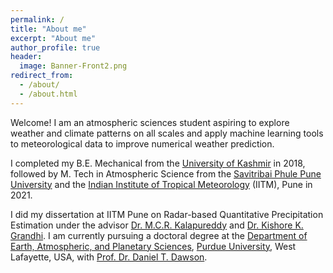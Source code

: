 ```yaml
---
permalink: /
title: "About me"
excerpt: "About me"
author_profile: true
header:
  image: Banner-Front2.png
redirect_from: 
  - /about/
  - /about.html
---
```


Welcome! I am an atmospheric sciences student aspiring to explore weather and climate patterns on all scales and apply machine learning tools to meteorological data to improve numerical weather prediction.

I completed my B.E. Mechanical from the [University of Kashmir](https://www.kashmiruniversity.net/) in 2018, followed by M. Tech in Atmospheric Science from the [Savitribai Phule Pune University](https://www.unipune.ac.in) and the [Indian Institute of Tropical Meteorology](https://tropmet.res.in) (IITM), Pune in 2021.

I did my dissertation at IITM Pune on Radar-based Quantitative Precipitation Estimation under the advisor [Dr. M.C.R. Kalapureddy](https://www.tropmet.res.in/106-Madhu%20Chandra%20R.%20Kalapureddy-scientist_detail) and [Dr. Kishore K. Grandhi](http://unipune.ac.in/FacultyProfile/FacultyProfile/VIEWRESUME.aspx?Emp_ID=9454). I am currently pursuing a doctoral degree at the [Department of Earth, Atmospheric, and Planetary Sciences](https://eaps.purdue.edu), [Purdue University](https://purdue.edu), West Lafayette, USA, with [Prof. Dr. Daniel T. Dawson](https://www.eaps.purdue.edu/people/profile/dawson29.html). 

